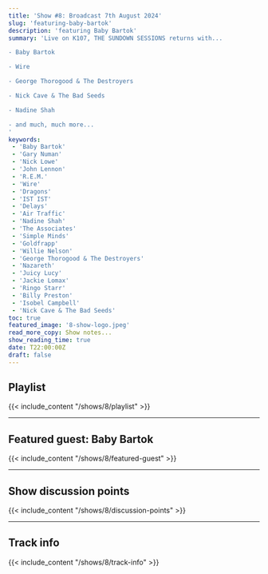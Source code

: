 ```yaml
---
title: 'Show #8: Broadcast 7th August 2024'
slug: 'featuring-baby-bartok'
description: 'featuring Baby Bartok'
summary: 'Live on K107, THE SUNDOWN SESSIONS returns with...

- Baby Bartok

- Wire

- George Thorogood & The Destroyers

- Nick Cave & The Bad Seeds

- Nadine Shah

- and much, much more...
'
keywords:
 - 'Baby Bartok'
 - 'Gary Numan'
 - 'Nick Lowe'
 - 'John Lennon'
 - 'R.E.M.'
 - 'Wire'
 - 'Dragons'
 - 'IST IST'
 - 'Delays'
 - 'Air Traffic'
 - 'Nadine Shah'
 - 'The Associates'
 - 'Simple Minds'
 - 'Goldfrapp'
 - 'Willie Nelson'
 - 'George Thorogood & The Destroyers'
 - 'Nazareth'
 - 'Juicy Lucy'
 - 'Jackie Lomax'
 - 'Ringo Starr'
 - 'Billy Preston'
 - 'Isobel Campbell'
 - 'Nick Cave & The Bad Seeds'
toc: true
featured_image: '8-show-logo.jpeg'
read_more_copy: Show notes...
show_reading_time: true
date: T22:00:00Z
draft: false
---
```


## Playlist
{{< include_content "/shows/8/playlist" >}}

---

## Featured guest: Baby Bartok
{{< include_content "/shows/8/featured-guest" >}}

---

## Show discussion points
{{< include_content "/shows/8/discussion-points" >}}

---

## Track info
{{< include_content "/shows/8/track-info" >}}
